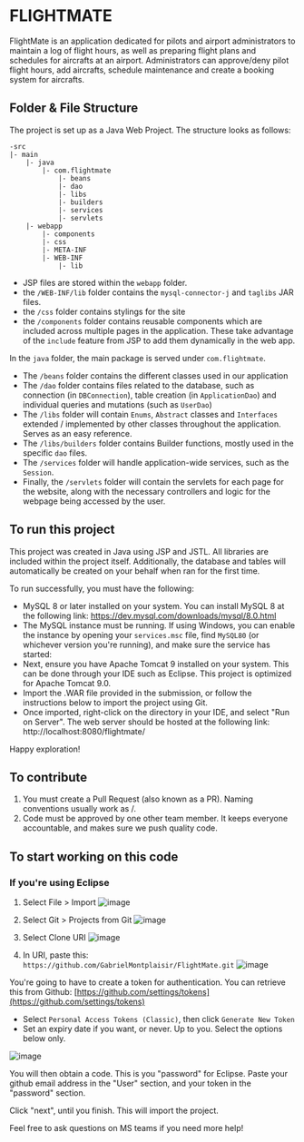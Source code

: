 # FLIGHTMATE

FlightMate is an application dedicated for pilots and airport administrators to maintain a log of flight hours, as well as preparing flight plans and schedules for aircrafts at an airport. Administrators can approve/deny pilot flight hours, add aircrafts, schedule maintenance and create a booking system for aircrafts.

## Folder & File Structure
The project is set up as a Java Web Project. The structure looks as follows:

```
-src
|- main
	|- java
		|- com.flightmate
			|- beans
			|- dao
			|- libs
			|- builders
			|- services
			|- servlets
	|- webapp
		|- components
		|- css
		|- META-INF
		|- WEB-INF
			|- lib
```

- JSP files are stored within the `webapp` folder.
- the `/WEB-INF/lib` folder contains the `mysql-connector-j` and `taglibs` JAR files.
- the `/css` folder contains stylings for the site
- the `/components` folder contains reusable components which are included across multiple pages in the application. These take advantage of the `include` feature from JSP to add them dynamically in the web app.

In the `java` folder, the main package is served under `com.flightmate`.

- The `/beans` folder contains the different classes used in our application
- The `/dao` folder contains files related to the database, such as connection (in `DBConnection`), table creation (in `ApplicationDao`) and individual queries and mutations (such as `UserDao`)
- The `/libs` folder will contain `Enums`, `Abstract` classes and `Interfaces` extended / implemented by other classes throughout the application. Serves as an easy reference.
- The `/libs/builders` folder contains Builder functions, mostly used in the specific `dao` files.
- The `/services` folder will handle application-wide services, such as the `Session`.
- Finally, the `/servlets` folder will contain the servlets for each page for the website, along with the necessary controllers and logic for the webpage being accessed by the user.


## To run this project
This project was created in Java using JSP and JSTL. All libraries are included within the project itself. Additionally, the database and tables will automatically be created on your behalf when ran for the first time.

To run successfully, you must have the following:

- MySQL 8 or later installed on your system. You can install MySQL 8 at the following link: https://dev.mysql.com/downloads/mysql/8.0.html
- The MySQL instance must be running. If using Windows, you can enable the instance by opening your `services.msc` file, find `MySQL80` (or whichever version you're running), and make sure the service has started:
- Next, ensure you have Apache Tomcat 9 installed on your system. This can be done through your IDE such as Eclipse. This project is optimized for Apache Tomcat 9.0.
- Import the .WAR file provided in the submission, or follow the instructions below to import the project using Git.
- Once imported, right-click on the directory in your IDE, and select "Run on Server". The web server should be hosted at the following link: http://localhost:8080/flightmate/

Happy exploration!

## To contribute

1. You must create a Pull Request (also known as a PR). Naming conventions usually work as <your initials>/<feature-name>.
2. Code must be approved by one other team member. It keeps everyone accountable, and makes sure we push quality code.

## To start working on this code

### If you're using Eclipse

1. Select File > Import
![image](https://github.com/user-attachments/assets/5cfd6d26-8614-48ca-8f1d-ce1885c08049)

2. Select Git > Projects from Git
![image](https://github.com/user-attachments/assets/1cdf68ff-439a-4d3d-bc40-9ba124ae3233)

3. Select Clone URI
![image](https://github.com/user-attachments/assets/fcf5d1de-dd30-41e2-a7f0-f504ef4a49fc)

4. In URI, paste this: `https://github.com/GabrielMontplaisir/FlightMate.git`
![image](https://github.com/user-attachments/assets/a7189aa4-4f3f-45b9-968e-07cf60ce891b)

You're going to have to create a token for authentication. You can retrieve this from Github: [https://github.com/settings/tokens](https://github.com/settings/tokens)
- Select `Personal Access Tokens (Classic)`, then click `Generate New Token`
- Set an expiry date if you want, or never. Up to you. Select the options below only.

![image](https://github.com/user-attachments/assets/8ff8fa10-a7ac-4b38-a86f-bbfc56422a2e)

You will then obtain a code. This is you "password" for Eclipse. Paste your github email address in the "User" section, and your token in the "password" section.

Click "next", until you finish. This will import the project.


Feel free to ask questions on MS teams if you need more help!

